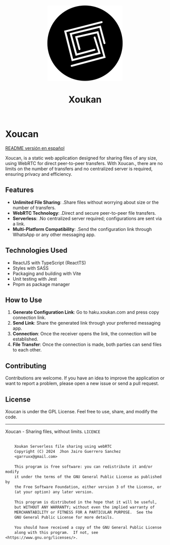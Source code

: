 <center> 
  <br/>
  <img src="public/favicon.svg"/> 
  <h1>Xoukan</h1>
  <br/>
</center>

# Xoucan

[README versión en español](README.md)

Xoucan, is a static web application designed for sharing files of any size, using WebRTC for direct peer-to-peer transfers. With Xoucan., there are no limits on the number of transfers and no centralized server is required, ensuring privacy and efficiency.

## Features

- **Unlimited File Sharing**: .Share files without worrying about size or the number of transfers.
- **WebRTC Technology**: .Direct and secure peer-to-peer file transfers.
- **Serverless**: .No centralized server required; configurations are sent via a link.
- **Multi-Platform Compatibility**: .Send the configuration link through WhatsApp or any other messaging app.

## Technologies Used

- ReactJS with TypeScript (ReactTS)
- Styles with SASS
- Packaging and building with Vite
- Unit testing with Jest
- Pnpm as package manager

## How to Use

1. **Generate Configuration Link**: Go to haku.xoukan.com and press copy connection link.
2. **Send Link**: Share the generated link through your preferred messaging app.
3. **Connection**: Once the receiver opens the link, the connection will be established.
4. **File Transfer**: Once the connection is made, both parties can send files to each other.

## Contributing

Contributions are welcome. If you have an idea to improve the application or want to report a problem, please open a new issue or send a pull request.

## License

Xoucan is under the GPL License. Feel free to use, share, and modify the code.

---

Xoucan - Sharing files, without limits.
```LICENCE```
```LICENCE 

    Xoukan Serverless file sharing using webRTC
    Copyright (C) 2024  Jhon Jairo Guerrero Sanchez 
    <garruxx@gmail.com>

    This program is free software: you can redistribute it and/or modify
    it under the terms of the GNU General Public License as published by
    the Free Software Foundation, either version 3 of the License, or
    (at your option) any later version.

    This program is distributed in the hope that it will be useful,
    but WITHOUT ANY WARRANTY; without even the implied warranty of
    MERCHANTABILITY or FITNESS FOR A PARTICULAR PURPOSE.  See the
    GNU General Public License for more details.

    You should have received a copy of the GNU General Public License
    along with this program.  If not, see <https://www.gnu.org/licenses/>.
```